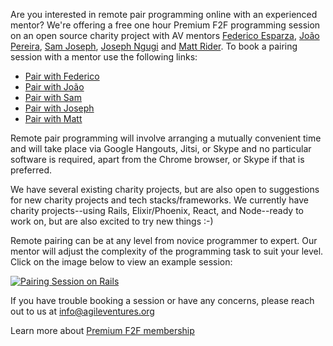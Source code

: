 Are you interested in remote pair programming online with an experienced mentor?  We're offering a free one hour Premium F2F programming session on an open source charity project with AV mentors [Federico Esparza](https://www.agileventures.org/users/federico-esparza), [Jo&#227;o Pereira](https://www.agileventures.org/users/joao-pereira), [Sam Joseph](https://www.agileventures.org/users/sam-joseph), [Joseph Ngugi](https://www.agileventures.org/users/joseph-ngugi) and [Matt Rider](https://www.agileventures.org/users/matthew-rider).  To book a pairing session with a mentor use the following links:

* [Pair with Federico](http://bitly.com/pair-with-federico)
* [Pair with Jo&#227;o](http://bitly.com/pair-with-joao)
* [Pair with Sam](http://bit.ly/pair-with-sam)
* [Pair with Joseph](http://bit.ly/pair-with-joseph)
* [Pair with Matt](http://bit.ly/pair-with-matt)

Remote pair programming will involve arranging a mutually convenient time and will take place via Google Hangouts, Jitsi, or Skype and no particular software is required, apart from the Chrome browser, or Skype if that is preferred.

We have several existing charity projects, but are also open to suggestions for new charity projects and tech stacks/frameworks.  We currently have charity projects--using Rails, Elixir/Phoenix, React, and Node--ready to work on, but are also excited to try new things :-)
   
Remote pairing can be at any level from novice programmer to expert.  Our mentor will adjust the complexity of the programming task to suit your level.  Click on the image below to view an example session:

[![Pairing Session on Rails](https://img.youtube.com/vi/5gqxw-s0hfw/0.jpg)](https://www.youtube.com/watch?v=5gqxw-s0hfw)

If you have trouble booking a session or have any concerns, please reach out to us at [info@agileventures.org](info@agileventures.org)

Learn more about [Premium F2F membership](https://www.agileventures.org/premium_f2f)
